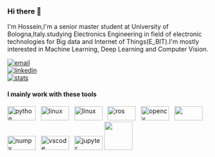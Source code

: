 ### Hi there 👋

I'm Hossein,I'm a senior master student at University of Bologna,Italy.studying Electronics Engineering in field of electronic technologies for Big data and Internet of Things(E_BIT).I'm mostly interested in Machine Learning, Deep Learning and Computer Vision.






[![email](https://img.shields.io/badge/mail-blue?style=flat&logo=gmail)](mailto:shiralihosein1212@gmail.com) <br>
[![linkedin](https://img.shields.io/badge/linkedin-red?style=flat&logo=linkedin)](https://linkedin.com/in/hossein-shirali-a5a498171) <br>
[![stats](https://img.shields.io/badge/stats-green?style=flat&logo=github)](https://profile-summary-for-github.com/user/hosseinshirali) <br>




#### I mainly work with these tools

<img src="https://www.vectorlogo.zone/logos/python/python-icon.svg" alt="python" width="64" height="32"/> &nbsp;
<img src="https://www.vectorlogo.zone/logos/linux/linux-ar21.svg" alt="linux" width="64" height="32"/> &nbsp;
<img src="https://www.vectorlogo.zone/logos/git-scm/git-scm-ar21.svg" alt="linux" width="64" height="32"/> &nbsp;
<img src="https://raw.githubusercontent.com/ros-infrastructure/artwork/master/ros_logo.svg" alt="ros" width="64" height="32"/> &nbsp;
<img src="https://symbols.getvecta.com/stencil_90/38_opencv.cf28ccfdc8.svg" alt="opencv" width="64" height="32"/> &nbsp;
<img src="https://raw.githubusercontent.com/intel-isl/Open3D/master/docs/_static/open3d_logo_horizontal.png" width="64" height="32"/>  &nbsp;
<img src="https://www.vectorlogo.zone/logos/numpy/numpy-ar21.svg" alt="numpy" width="64" height="32" /> &nbsp;
<img src="https://www.vectorlogo.zone/logos/visualstudio_code/visualstudio_code-ar21.svg" alt="vscode" width="64" height="32"/> &nbsp;
<img src="https://www.vectorlogo.zone/logos/jupyter/jupyter-ar21.svg" alt="jupyter" width="64" height="32"/>
<img src="https://www.tensorflow.org/images/tf_logo_social.png" width="64" height="64"/>
